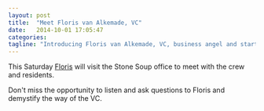 ```yaml
---
layout: post
title:  "Meet Floris van Alkemade, VC"
date:   2014-10-01 17:05:47
categories: 
tagline: "Introducing Floris van Alkemade, VC, business angel and startup coach to the Greek tech scene"
---
```


This Saturday [Floris](https://twitter.com/florisva) will visit the Stone Soup office to meet with the crew and residents.

Don't miss the opportunity to listen and ask questions to Floris and demystify the way of the VC.

